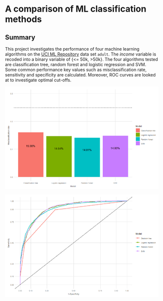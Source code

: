 A comparison of ML classification methods
================

Summary
-------

This project investigates the performance of four machine learning algorithms on the [UCI ML Repository](https://archive.ics.uci.edu/ml/datasets/Adult) data set `adult`. The *income* variable is recoded into a binary variable of {&lt;= 50k, &gt;50k}. The four algorithms tested are classification tree, random forest and logistic regression and SVM. Some common performance key values such as misclassification rate, sensitivity and specificity are calculated. Moreover, ROC curves are looked at to investigate optimal cut-offs.

![](mcr.png)

![](ROC.png)
